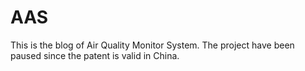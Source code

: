 # AAS

This is the blog of Air Quality Monitor System.
The project have been paused since the patent is valid in China.
